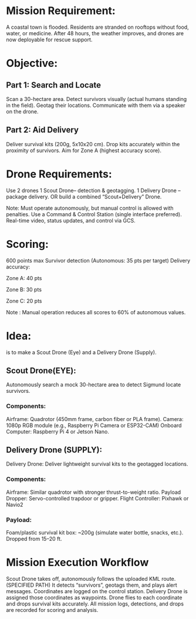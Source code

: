 # Mission Requirement:
A coastal town is flooded. Residents are stranded on rooftops without food, water, or medicine. After 48 hours, the weather improves, and drones are now deployable for rescue support.

# Objective:
## Part 1: Search and Locate
Scan a 30-hectare area.
Detect survivors visually (actual humans standing in the field).
Geotag their locations.
Communicate with them via a speaker on the drone.

## Part 2: Aid Delivery
Deliver survival kits (200g, 5x10x20 cm).
Drop kits accurately within the proximity of survivors.
Aim for Zone A (highest accuracy score).

# Drone Requirements:
Use 2 drones
1 Scout Drone– detection & geotagging.
1 Delivery Drone – package delivery.
OR build a combined “Scout+Delivery” Drone.

Note: Must operate autonomously, but manual control is allowed with penalties.
Use a Command & Control Station (single interface preferred).
Real-time video, status updates, and control via GCS.

# Scoring:
600 points max
Survivor detection (Autonomous: 35 pts per target)
Delivery accuracy:

Zone A: 40 pts

Zone B: 30 pts

Zone C: 20 pts

Note : Manual operation reduces all scores to 60% of autonomous values.

# Idea:
is to make a Scout Drone (Eye) and a Delivery Drone (Supply).

## Scout Drone(EYE):
Autonomously search a mock 30-hectare area to detect Sigmund locate survivors.

### Components:
Airframe: Quadrotor (450mm frame, carbon fiber or PLA frame).
Camera: 1080p RGB module (e.g., Raspberry Pi Camera or ESP32-CAM)
Onboard Computer: Raspberry Pi 4 or Jetson Nano.

## Delivery Drone (SUPPLY):
Delivery Drone: Deliver lightweight survival kits to the geotagged locations.

### Components:
Airframe: Similar quadrotor with stronger thrust-to-weight ratio.
Payload Dropper: Servo-controlled trapdoor or gripper.
Flight Controller: Pixhawk or Navio2

### Payload:
Foam/plastic survival kit box: ~200g (simulate water bottle, snacks, etc.).
Dropped from 15–20 ft.

# Mission Execution Workflow
Scout Drone takes off, autonomously follows the uploaded KML route.(SPECIFIED PATH)
It detects “survivors”, geotags them, and plays alert messages.
Coordinates are logged on the control station.
Delivery Drone is assigned those coordinates as waypoints.
Drone flies to each coordinate and drops survival kits accurately.
All mission logs, detections, and drops are recorded for scoring and analysis.
